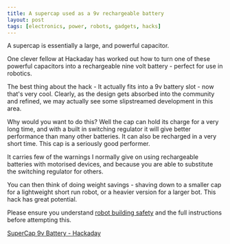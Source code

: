 ```yaml
---
title: A supercap used as a 9v rechargeable battery
layout: post
tags: [electronics, power, robots, gadgets, hacks]
---
```

A supercap is essentially a large, and powerful capacitor.

One clever fellow at Hackaday has worked out how to turn one of these powerful capacitors into a rechargeable nine volt battery - perfect for use in robotics.

The best thing about the hack - It actually fits into a 9v battery slot - now that's very cool. Clearly, as the design gets absorbed into the community and refined, we may actually see some slipstreamed development in this area.

Why would you want to do this? Well the cap can hold its charge for a very long time, and with a built in switching regulator it will give better performance than many other batteries. It can also be recharged in a very short time. This cap is a seriously good performer.

It carries few of the warnings I normally give on using rechargeable batteries with motorised devices, and because you are able to substitute the switching regulator for others.

You can then think of doing weight savings - shaving down to a smaller cap for a lightweight short run robot, or a heavier version for a larger bot. This hack has great potential.

Please ensure you understand [robot building safety](/wiki/robot_building_safety.html) and the full instructions before attempting this.

[SuperCap 9v Battery - Hackaday](http://hackaday.com/entry/1234000383070996/)
